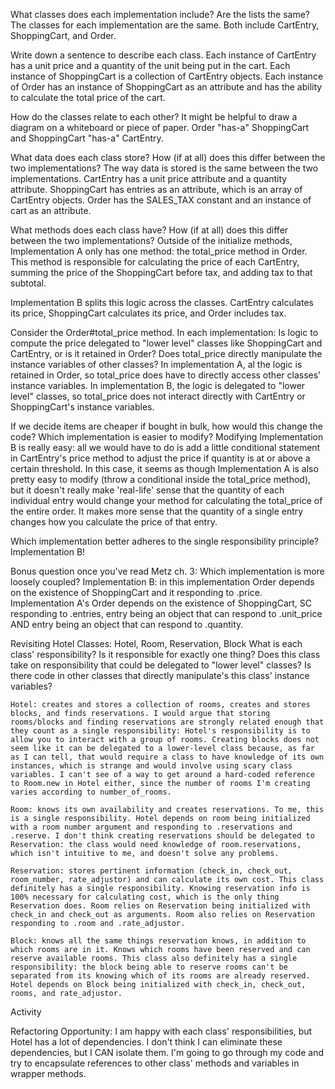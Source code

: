 What classes does each implementation include? Are the lists the same?
  The classes for each implementation are the same. Both include CartEntry, ShoppingCart, and Order.

Write down a sentence to describe each class.
  Each instance of CartEntry has a unit price and a quantity of the unit being put in the cart. Each instance of ShoppingCart is a collection of CartEntry objects. Each instance of Order has an instance of ShoppingCart as an attribute and has the ability to calculate the total price of the cart.

How do the classes relate to each other? It might be helpful to draw a diagram on a whiteboard or piece of paper.
  Order "has-a" ShoppingCart and ShoppingCart "has-a" CartEntry.

What data does each class store? How (if at all) does this differ between the two implementations?
  The way data is stored is the same between the two implementations. CartEntry has a unit price attribute and a quantity attribute. ShoppingCart has entries as an attribute, which is an array of CartEntry objects. Order has the SALES_TAX constant and an instance of cart as an attribute.

What methods does each class have? How (if at all) does this differ between the two implementations?
  Outside of the initialize methods, Implementation A only has one method: the total_price method in Order. This method is responsible for calculating the price of each CartEntry, summing the price of the ShoppingCart before tax, and adding tax to that subtotal.

  Implementation B splits this logic across the classes. CartEntry calculates its price, ShoppingCart calculates its price, and Order includes tax.

Consider the Order#total_price method. In each implementation:
Is logic to compute the price delegated to "lower level" classes like ShoppingCart and CartEntry, or is it retained in Order? Does total_price directly manipulate the instance variables of other classes?
  In implementation A, al the logic is retained in Order, so total_price does have to directly access other classes' instance variables. In implementation B, the logic is delegated to "lower level" classes, so total_price does not interact directly with CartEntry or ShoppingCart's instance variables.

If we decide items are cheaper if bought in bulk, how would this change the code? Which implementation is easier to modify?
  Modifying Implementation B is really easy: all we would have to do is add a little conditional statement in CartEntry's price method to adjust the price if quantity is at or above a certain threshold. In this case, it seems as though Implementation A is also pretty easy to modify (throw a conditional inside the total_price method), but it doesn't really make 'real-life' sense that the quantity of each individual entry would change your method for calculating the total_price of the entire order. It makes more sense that the quantity of a single entry changes how you calculate the price of that entry.

Which implementation better adheres to the single responsibility principle?
  Implementation B!

Bonus question once you've read Metz ch. 3: Which implementation is more loosely coupled?
  Implementation B: in this implementation Order depends on the existence of ShoppingCart and it responding to .price. Implementation A's Order depends on the existence of ShoppingCart, SC responding to .entries, entry being an object that can respond to .unit_price AND entry being an object that can respond to .quantity.

Revisiting Hotel
  Classes: Hotel, Room, Reservation, Block
  What is each class' responsibility? Is it responsible for exactly one thing? Does this class take on responsibility that could be delegated to "lower level" classes? Is there code in other classes that directly manipulate's this class' instance variables?

    Hotel: creates and stores a collection of rooms, creates and stores blocks, and finds reservations. I would argue that storing rooms/blocks and finding reservations are strongly related enough that they count as a single responsibility: Hotel's responsibility is to allow you to interact with a group of rooms. Creating blocks does not seem like it can be delegated to a lower-level class because, as far as I can tell, that would require a class to have knowledge of its own instances, which is strange and would involve using scary class variables. I can't see of a way to get around a hard-coded reference to Room.new in Hotel either, since the number of rooms I'm creating varies according to number_of_rooms.

    Room: knows its own availability and creates reservations. To me, this is a single responsibility. Hotel depends on room being initialized with a room number argument and responding to .reservations and .reserve. I don't think creating reservations should be delegated to Reservation: the class would need knowledge of room.reservations, which isn't intuitive to me, and doesn't solve any problems.

    Reservation: stores pertinent information (check_in, check_out, room_number, rate_adjustor) and can calculate its own cost. This class definitely has a single responsibility. Knowing reservation info is 100% necessary for calculating cost, which is the only thing Reservation does. Room relies on Reservation being initialized with check_in and check_out as arguments. Room also relies on Reservation responding to .room and .rate_adjustor.

    Block: knows all the same things reservation knows, in addition to which rooms are in it. Knows which rooms have been reserved and can reserve available rooms. This class also definitely has a single responsibility: the block being able to reserve rooms can't be separated from its knowing which of its rooms are already reserved. Hotel depends on Block being initialized with check_in, check_out, rooms, and rate_adjustor.

Activity

Refactoring Opportunity: I am happy with each class' responsibilities, but Hotel has a lot of dependencies. I don't think I can eliminate these dependencies, but I CAN isolate them. I'm going to go through my code and try to encapsulate references to other class' methods and variables in wrapper methods.
